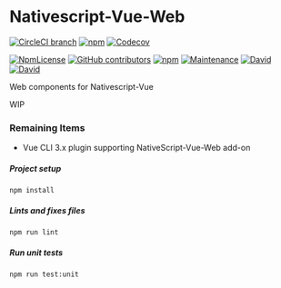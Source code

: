 # Nativescript-Vue-Web

[![CircleCI branch](https://img.shields.io/circleci/project/github/Nativescript-Vue-Web/Nativescript-Vue-Web/master.svg)](https://circleci.com/gh/Nativescript-Vue-Web/Nativescript-Vue-Web/)
[![npm](https://img.shields.io/npm/v/nativescript-vue-web.svg)](https://www.npmjs.com/package/nativescript-vue-web)
[![Codecov](https://img.shields.io/codecov/c/github/nativescript-vue-web/nativescript-vue-web.svg)](https://codecov.io/gh/Nativescript-Vue-Web/Nativescript-Vue-Web)

[![NpmLicense](https://img.shields.io/npm/l/nativescript-vue-web.svg)](https://www.npmjs.com/package/nativescript-vue-web)
[![GitHub contributors](https://img.shields.io/github/contributors/nativescript-vue-web/nativescript-vue-web.svg)](https://github.com/Nativescript-Vue-Web/Nativescript-Vue-Web/graphs/contributors)
[![npm](https://img.shields.io/npm/dt/nativescript-vue-web.svg)](https://www.npmjs.com/package/nativescript-vue-web)
[![Maintenance](https://img.shields.io/maintenance/yes/2018.svg)](https://github.com/Nativescript-Vue-Web/Nativescript-Vue-Web/graphs/commit-activity)
[![David](https://img.shields.io/david/nativescript-vue-web/nativescript-vue-web.svg)](https://github.com/Nativescript-Vue-Web/Nativescript-Vue-Web/blob/master/package.json)
[![David](https://img.shields.io/david/dev/nativescript-vue-web/nativescript-vue-web.svg)](https://github.com/Nativescript-Vue-Web/Nativescript-Vue-Web/blob/master/package.json)

Web components for Nativescript-Vue

WIP

### Remaining Items
- Vue CLI 3.x plugin supporting NativeScript-Vue-Web add-on


##### Project setup
```
npm install
```

##### Lints and fixes files
```
npm run lint
```

##### Run unit tests
```
npm run test:unit
```
